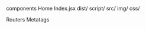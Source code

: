 components 
    Home
        Index.jsx
        dist/
            script/
            src/
            img/
            css/


Routers
Metatags    